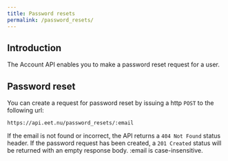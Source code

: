 ```yaml
---
title: Password resets
permalink: /password_resets/
---
```


## Introduction

The Account API enables you to make a password reset request for a user.

## Password reset

You can create a request for password reset by issuing a http `POST` to the following url:

    https://api.eet.nu/password_resets/:email

If the email is not found or incorrect, the API returns a `404 Not Found` status header. If the password request has been created, a `201 Created` status will be returned with an empty response body.
:email is case-insensitive.